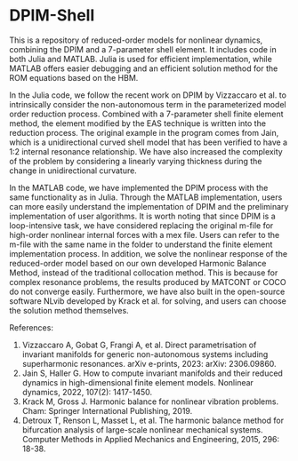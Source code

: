 # DPIM-Shell
This is a repository of reduced-order models for nonlinear dynamics, combining the DPIM and a 7-parameter shell element. It includes code in both Julia and MATLAB. Julia is used for efficient implementation, while MATLAB offers easier debugging and an efficient solution method for the ROM equations based on the HBM.

In the Julia code, we follow the recent work on DPIM by Vizzaccaro et al. to intrinsically consider the non-autonomous term in the parameterized model order reduction process. Combined with a 7-parameter shell finite element method, the element modified by the EAS technique is written into the reduction process. The original example in the program comes from Jain, which is a unidirectional curved shell model that has been verified to have a 1:2 internal resonance relationship. We have also increased the complexity of the problem by considering a linearly varying thickness during the change in unidirectional curvature.

In the MATLAB code, we have implemented the DPIM process with the same functionality as in Julia. Through the MATLAB implementation, users can more easily understand the implementation of DPIM and the preliminary implementation of user algorithms. It is worth noting that since DPIM is a loop-intensive task, we have considered replacing the original m-file for high-order nonlinear internal forces with a mex file. Users can refer to the m-file with the same name in the folder to understand the finite element implementation process. In addition, we solve the nonlinear response of the reduced-order model based on our own developed Harmonic Balance Method, instead of the traditional collocation method. This is because for complex resonance problems, the results produced by MATCONT or COCO do not converge easily. Furthermore, we have also built in the open-source software NLvib developed by Krack et al. for solving, and users can choose the solution method themselves.

References:

1. Vizzaccaro A, Gobat G, Frangi A, et al. Direct parametrisation of invariant manifolds for generic non-autonomous systems including superharmonic resonances. arXiv e-prints, 2023: arXiv: 2306.09860.
2. Jain S, Haller G. How to compute invariant manifolds and their reduced dynamics in high-dimensional finite element models. Nonlinear dynamics, 2022, 107(2): 1417-1450.
3. Krack M, Gross J. Harmonic balance for nonlinear vibration problems. Cham: Springer International Publishing, 2019.
4. Detroux T, Renson L, Masset L, et al. The harmonic balance method for bifurcation analysis of large-scale nonlinear mechanical systems. Computer Methods in Applied Mechanics and Engineering, 2015, 296: 18-38.
